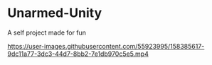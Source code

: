 # Unarmed-Unity
 A self project made for fun


https://user-images.githubusercontent.com/55923995/158385617-9dc11a77-3dc3-44d7-8bb2-7e1db970c5e5.mp4

